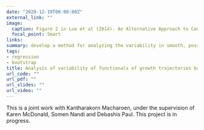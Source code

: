 ```yaml
---
date: "2020-12-19T00:00:00Z"
external_link: ""
image:
  caption: Figure 2 in Luo et al (2014). An Alternative Approach to Confidence Interval Estimation for the Win Ratio Statistic
  focal_point: Smart
links:
summary: develop a method for analyzing the variability in smooth, possibly nonlinear, functionals associated with a set of growth trajectories measured under different experimental conditions.
tags:
- regression
- bootstrap
title: Analysis of variability of functionals of growth trajectories based on limited data
url_code: ""
url_pdf: ""
url_slides: ""
url_video: ""
---
```


This is a joint work with Kantharakorn Macharoen, under the supervision of Karen McDonald, Somen Nandi and Debashis Paul. This project is in progress. 
